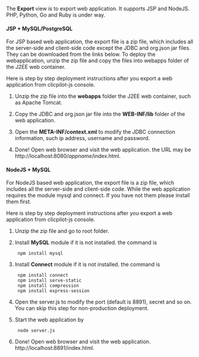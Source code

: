 The __Export__ view is to export web application. It supports JSP and NodeJS. PHP, Python, Go and Ruby is under way.



#### JSP + MySQL/PostgreSQL

For JSP based web application, the export file is a zip file, which includes all the server-side and client-side code except the JDBC and org.json jar files. They can be downloaded from the links below. To deploy the webapplication, unzip the zip file and copy the files into webapps folder of the J2EE web container.

Here is step by step deployment instructions after you export a web application from clicpilot-js console.


1. Unzip the zip file into the __webapps__ folder the J2EE web container, such as Apache Tomcat.

2. Copy the JDBC and org.json jar file into the __WEB-INF/lib__ folder of the web application.

3. Open the __META-INF/context.xml__ to modify the JDBC connection information, such ip address, username and password.

4. Done! Open web browser and visit the web application. the URL may be http://localhost:8080/_appname_/index.html.



#### NodeJS + MySQL

For NodeJS based web application, the export file is a zip file, which includes all the server-side and client-side code. While the web application requires the module mysql and connect. If you have not them please install them first.

Here is step by step deployment instructions after you export a web application from clicpilot-js console.

1. Unzip the zip file and go to root folder.
2. Install __MySQL__ module if it is not installed. the command is 
	
		npm install mysql

3. Install __Connect__ module if it is not installed. the command is 
	
		npm install connect
		npm install serve-static
		npm install compression
		npm install express-session

4. Open the server.js to modify the port (default is 8891), secret and so on. You can skip this step for non-production deployment.
5. Start the web application by
	
		node server.js
	
6. Done! Open web browser and visit the web application. http://localhost:8891/index.html.

 